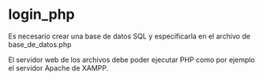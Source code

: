 # login_php

Es necesario crear una base de datos SQL y especificarla en el archivo de base_de_datos.php

El servidor web de los archivos debe poder ejecutar PHP como por ejemplo el servidor Apache de XAMPP.
